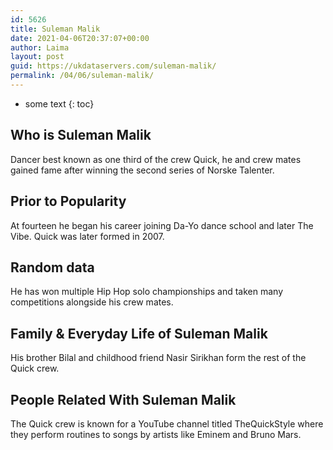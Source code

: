 ```yaml
---
id: 5626
title: Suleman Malik
date: 2021-04-06T20:37:07+00:00
author: Laima
layout: post
guid: https://ukdataservers.com/suleman-malik/
permalink: /04/06/suleman-malik/
---
```


* some text
{: toc}


## Who is Suleman Malik
                  
                  
                  
Dancer best known as one third of the crew Quick, he and crew mates gained fame after winning the second series of Norske Talenter.
                  
              
            
              
            
                
                
                
## Prior to Popularity
                  
                  
                  
At fourteen he began his career joining Da-Yo dance school and later The Vibe. Quick was later formed in 2007.
                  
              
            
              
            
                
                
                
## Random data
                  
                  
                  
He has won multiple Hip Hop solo championships and taken many competitions alongside his crew mates.
                  
              
            
              
            
                
                
                
## Family & Everyday Life of Suleman Malik
                  
                  
                  
His brother Bilal and childhood friend Nasir Sirikhan form the rest of the Quick crew.
                  
              
            
              
            
                
                
                
## People Related With Suleman Malik
                  
                  
                  
The Quick crew is known for a YouTube channel titled TheQuickStyle where they perform routines to songs by artists like Eminem and Bruno Mars.
                  
              
            
              
            
                
              
            
              
              
            
            
              
            
          
          
          